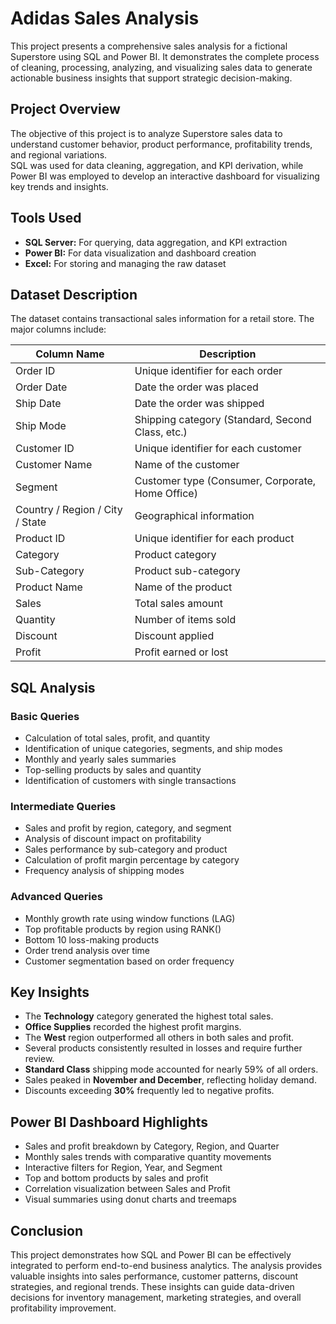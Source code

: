 # Adidas Sales Analysis
This project presents a comprehensive sales analysis for a fictional Superstore using SQL and Power BI. It demonstrates the complete process of cleaning, processing, analyzing, and visualizing sales data to generate actionable business insights that support strategic decision-making.

## Project Overview
The objective of this project is to analyze Superstore sales data to understand customer behavior, product performance, profitability trends, and regional variations.  
SQL was used for data cleaning, aggregation, and KPI derivation, while Power BI was employed to develop an interactive dashboard for visualizing key trends and insights.

## Tools Used
- **SQL Server:** For querying, data aggregation, and KPI extraction  
- **Power BI:** For data visualization and dashboard creation  
- **Excel:** For storing and managing the raw dataset  

## Dataset Description
The dataset contains transactional sales information for a retail store. The major columns include:

| Column Name | Description |
|--------------|-------------|
| Order ID | Unique identifier for each order |
| Order Date | Date the order was placed |
| Ship Date | Date the order was shipped |
| Ship Mode | Shipping category (Standard, Second Class, etc.) |
| Customer ID | Unique identifier for each customer |
| Customer Name | Name of the customer |
| Segment | Customer type (Consumer, Corporate, Home Office) |
| Country / Region / City / State | Geographical information |
| Product ID | Unique identifier for each product |
| Category | Product category |
| Sub-Category | Product sub-category |
| Product Name | Name of the product |
| Sales | Total sales amount |
| Quantity | Number of items sold |
| Discount | Discount applied |
| Profit | Profit earned or lost |

## SQL Analysis

### Basic Queries
- Calculation of total sales, profit, and quantity  
- Identification of unique categories, segments, and ship modes  
- Monthly and yearly sales summaries  
- Top-selling products by sales and quantity  
- Identification of customers with single transactions  

### Intermediate Queries
- Sales and profit by region, category, and segment  
- Analysis of discount impact on profitability  
- Sales performance by sub-category and product  
- Calculation of profit margin percentage by category  
- Frequency analysis of shipping modes  

### Advanced Queries
- Monthly growth rate using window functions (LAG)  
- Top profitable products by region using RANK()  
- Bottom 10 loss-making products  
- Order trend analysis over time  
- Customer segmentation based on order frequency  

## Key Insights
- The **Technology** category generated the highest total sales.  
- **Office Supplies** recorded the highest profit margins.  
- The **West** region outperformed all others in both sales and profit.  
- Several products consistently resulted in losses and require further review.  
- **Standard Class** shipping mode accounted for nearly 59% of all orders.  
- Sales peaked in **November and December**, reflecting holiday demand.  
- Discounts exceeding **30%** frequently led to negative profits.  

## Power BI Dashboard Highlights
- Sales and profit breakdown by Category, Region, and Quarter  
- Monthly sales trends with comparative quantity movements  
- Interactive filters for Region, Year, and Segment  
- Top and bottom products by sales and profit  
- Correlation visualization between Sales and Profit  
- Visual summaries using donut charts and treemaps  

## Conclusion
This project demonstrates how SQL and Power BI can be effectively integrated to perform end-to-end business analytics. The analysis provides valuable insights into sales performance, customer patterns, discount strategies, and regional trends. These insights can guide data-driven decisions for inventory management, marketing strategies, and overall profitability improvement.

